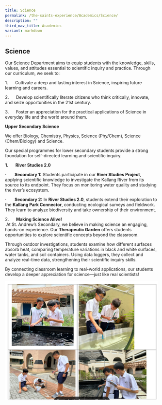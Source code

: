 ```yaml
---
title: Science
permalink: /the-saints-experience/Academics/Science/
description: ""
third_nav_title: Academics
variant: markdown
---
```

## Science



Our Science Department aims to equip students with the knowledge, skills, values, and attitudes essential to scientific inquiry and practice. Through our curriculum, we seek to:

1.      Cultivate a deep and lasting interest in Science, inspiring future learning and careers.

2.      Develop scientifically literate citizens who think critically, innovate, and seize opportunities in the 21st century.

3.      Foster an appreciation for the practical applications of Science in everyday life and the world around them.

**Upper Secondary Science**

We offer Biology, Chemistry, Physics, Science (Phy/Chem), Science (Chem/Biology) and Science.

Our special programmes for lower secondary students provide a strong foundation for self-directed learning and scientific inquiry.

**1.**      **River Studies 2.0**

·       **Secondary 1:** Students participate in our **River Studies Project**, applying scientific knowledge to investigate the Kallang River from its source to its endpoint. They focus on monitoring water quality and studying the river’s ecosystem.

·       **Secondary 2:** In **River Studies 2.0**, students extend their exploration to the **Kallang Park Connector**, conducting ecological surveys and fieldwork. They learn to analyze biodiversity and take ownership of their environment.

2.      **Making Science Alive!**  
 At St. Andrew’s Secondary, we believe in making science an engaging, hands-on experience. Our **Therapeutic Garden** offers students opportunities to explore scientific concepts beyond the classroom.

Through outdoor investigations, students examine how different surfaces absorb heat, comparing temperature variations in black and white surfaces, water tanks, and soil containers. Using data loggers, they collect and analyze real-time data, strengthening their scientific inquiry skills.

By connecting classroom learning to real-world applications, our students develop a deeper appreciation for science—just like real scientists!

![](/images/Science_Department_Photo_1.png)